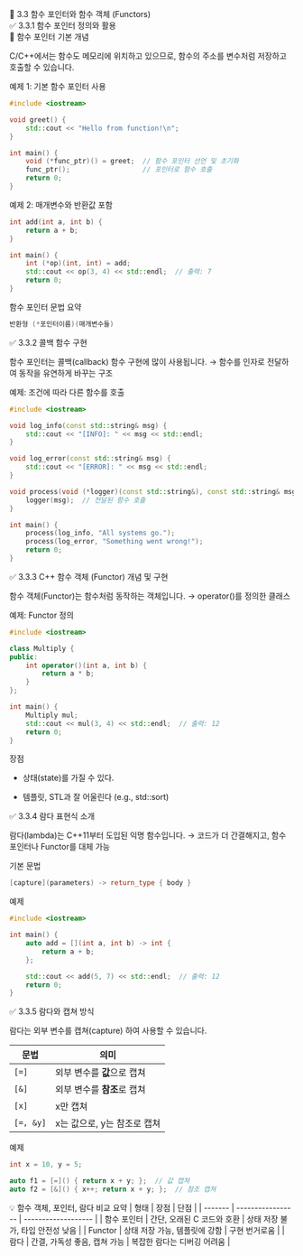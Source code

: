 🔹 3.3 함수 포인터와 함수 객체 (Functors)  
✅ 3.3.1 함수 포인터 정의와 활용  
📌 함수 포인터 기본 개념  

C/C++에서는 함수도 메모리에 위치하고 있으므로,
함수의 주소를 변수처럼 저장하고 호출할 수 있습니다.

예제 1: 기본 함수 포인터 사용
```cpp
#include <iostream>

void greet() {
    std::cout << "Hello from function!\n";
}

int main() {
    void (*func_ptr)() = greet;  // 함수 포인터 선언 및 초기화
    func_ptr();                  // 포인터로 함수 호출
    return 0;
}
```
예제 2: 매개변수와 반환값 포함
```cpp
int add(int a, int b) {
    return a + b;
}

int main() {
    int (*op)(int, int) = add;
    std::cout << op(3, 4) << std::endl;  // 출력: 7
    return 0;
}
```
함수 포인터 문법 요약
```cpp
반환형 (*포인터이름)(매개변수들)
```
✅ 3.3.2 콜백 함수 구현

함수 포인터는 콜백(callback) 함수 구현에 많이 사용됩니다.
→ 함수를 인자로 전달하여 동작을 유연하게 바꾸는 구조

예제: 조건에 따라 다른 함수를 호출
```cpp
#include <iostream>

void log_info(const std::string& msg) {
    std::cout << "[INFO]: " << msg << std::endl;
}

void log_error(const std::string& msg) {
    std::cout << "[ERROR]: " << msg << std::endl;
}

void process(void (*logger)(const std::string&), const std::string& msg) {
    logger(msg);  // 전달된 함수 호출
}

int main() {
    process(log_info, "All systems go.");
    process(log_error, "Something went wrong!");
    return 0;
}
```
✅ 3.3.3 C++ 함수 객체 (Functor) 개념 및 구현

함수 객체(Functor)는 함수처럼 동작하는 객체입니다.
→ operator()를 정의한 클래스

예제: Functor 정의
```cpp
#include <iostream>

class Multiply {
public:
    int operator()(int a, int b) {
        return a * b;
    }
};

int main() {
    Multiply mul;
    std::cout << mul(3, 4) << std::endl;  // 출력: 12
    return 0;
}
```
장점

* 상태(state)를 가질 수 있다.

* 템플릿, STL과 잘 어울린다 (e.g., std::sort)

✅ 3.3.4 람다 표현식 소개

람다(lambda)는 C++11부터 도입된 익명 함수입니다.
→ 코드가 더 간결해지고, 함수 포인터나 Functor를 대체 가능

기본 문법
```cpp
[capture](parameters) -> return_type { body }
```
예제
```cpp
#include <iostream>

int main() {
    auto add = [](int a, int b) -> int {
        return a + b;
    };

    std::cout << add(5, 7) << std::endl;  // 출력: 12
    return 0;
}
```
✅ 3.3.5 람다와 캡쳐 방식

람다는 외부 변수를 캡쳐(capture) 하여 사용할 수 있습니다.

| 문법        | 의미                |
| --------- | ----------------- |
| `[=]`     | 외부 변수를 **값**으로 캡쳐 |
| `[&]`     | 외부 변수를 **참조**로 캡쳐 |
| `[x]`     | x만 캡쳐             |
| `[=, &y]` | x는 값으로, y는 참조로 캡쳐 |

예제
```cpp
int x = 10, y = 5;

auto f1 = [=]() { return x + y; };  // 값 캡쳐
auto f2 = [&]() { x++; return x + y; };  // 참조 캡쳐
```
💡 함수 객체, 포인터, 람다 비교 요약
| 형태      | 장점                | 단점                  |
| ------- | ----------------- | ------------------- |
| 함수 포인터  | 간단, 오래된 C 코드와 호환  | 상태 저장 불가, 타입 안전성 낮음 |
| Functor | 상태 저장 가능, 템플릿에 강함 | 구현 번거로움             |
| 람다      | 간결, 가독성 좋음, 캡쳐 가능 | 복잡한 람다는 디버깅 어려움     |
